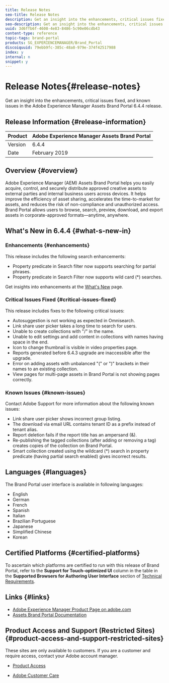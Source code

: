 ```yaml
---
title: Release Notes
seo-title: Release Notes
description: Get an insight into the enhancements, critical issues fixed, and known issues in the Adobe Experience Manager Assets Brand Portal 6.4.4 release.
seo-description: Get an insight into the enhancements, critical issues fixed, and known issues in the Adobe Experience Manager Assets Brand Portal 6.4.4 release.
uuid: 3d6ffb6f-4608-4e83-8486-5c90e06cdb43
content-type: reference
topic-tags: brand-portal
products: SG_EXPERIENCEMANAGER/Brand_Portal
discoiquuid: 79ebb9fc-385c-48a8-979e-374f42517988
index: y
internal: n
snippet: y
---
```


# Release Notes{#release-notes}

Get an insight into the enhancements, critical issues fixed, and known issues in the Adobe Experience Manager Assets Brand Portal 6.4.4 release.

## Release Information {#release-information}

| Product |Adobe Experience Manager Assets Brand Portal |
|---|---|
| Version |6.4.4 |
| Date |February 2019 |

## Overview {#overview}

Adobe Experience Manager (AEM) Assets Brand Portal helps you easily acquire, control, and securely distribute approved creative assets to external parties and internal business users across devices. It helps improve the efficiency of asset sharing, accelerates the time-to-market for assets, and reduces the risk of non-compliance and unauthorized access. Brand Portal allows users to browse, search, preview, download, and export assets in corporate-approved formats—anytime, anywhere.

## What's New in 6.4.4 {#what-s-new-in}

### Enhancements {#enhancements}

This release includes the following search enhancements:

* Property predicate in Search filter now supports searching for partial phrases.
* Property predicate in Search Filter now supports wild card (&#42;) searches.

Get insights into enhancements at the [What's New](../using/whats-new.md) page.

### Critical Issues Fixed {#critical-issues-fixed}

This release includes fixes to the following critical issues:

* Autosuggestion is not working as expected in Omnisearch.
* Link share user picker takes a long time to search for users.
* Unable to create collections with "/" in the name.
* Unable to edit settings and add content in collections with names having space in the end.
* Icon to change thumbnail is visible in video properties page.
* Reports generated before 6.4.3 upgrade are inaccessible after the upgrade.
* Error on adding assets with unbalanced "(" or ")" brackets in their names to an existing collection.
* View pages for multi-page assets in Brand Portal is not showing pages correctly.

<!--
Comment Type: draft

<p>AEM Assets fixes</p>
<ul>
<li>Textarea and dropdown fields are not displayed on asset properties page when the Metadata Schema Form is published (from AEM 6.4.2) to Brand Portal. Fixed in AEM 6.4.4.0)</li>
<li>Child folder name changes on Brand Portal on publishing the child folder (but not the parent folders) from AEM Author instance. (Fixed in 6.4.3.0)</li>
<li>Tag predicates not published when a metadata schema form is published to Brand Portal. (Fixed in AEM 6.4.3.0)</li>
<li>Modified search form having path browser predicate with the property "/content/dam" is not published to Brand Portal. (Fixed in AEM 6.4.3.0) </li>
<li>Thumbnail of a published folder is not updated on Brand Portal after an asset from within that folder is published from AEM Author.</li>
</ul>
-->

### Known Issues {#known-issues}

Contact Adobe Support for more information about the following known issues:

* Link share user picker shows incorrect group listing.
* The download via email URL contains tenant ID as a prefix instead of tenant alias.
* Report deletion fails if the report title has an ampersand (&).
* Re-publishing the tagged collections (after adding or removing a tag) creates copies of the collection on Brand Portal.
* Smart collection created using the wildcard (&#42;) search in property predicate (having partial search enabled) gives incorrect results.

## Languages {#languages}

The Brand Portal user interface is available in following languages:

* English
* German
* French
* Spanish
* Italian
* Brazilian Portuguese
* Japanese
* Simplified Chinese
* Korean

## Certified Platforms {#certified-platforms}

To ascertain which platforms are certified to run with this release of Brand Portal, refer to the **Support for Touch-optimized UI** column in the table in the **Supported Browsers for Authoring User Interface** section of [Technical Requirements](https://helpx.adobe.com/experience-manager/6-4/sites/deploying/using/technical-requirements.html).

## Links {#links}

* [Adobe Experience Manager Product Page on adobe.com](http://www.adobe.com/in/marketing-cloud/experience-manager.html)
* [Assets Brand Portal Documentation](https://helpx.adobe.com/experience-manager/brand-portal/user-guide.html)

## Product Access and Support (Restricted Sites) {#product-access-and-support-restricted-sites}

These sites are only available to customers. If you are a customer and require access, contact your Adobe account manager.

* [](https://daycare.day.com) [Product Access](https://login.marketing.adobe.com)

* [Adobe Customer Care](https://helpx.adobe.com/contact.html)